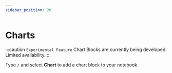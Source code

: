 ```yaml
---
sidebar_position: 20
---
```


# Charts

:::caution `Experimental Feature`
Chart Blocks are currently being developed. Limited availability.
:::

Type `/` and select **Chart** to add a chart block to your notebook.
